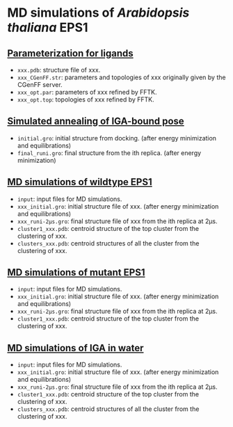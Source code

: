 # MD simulations of *Arabidopsis thaliana* EPS1
## [Parameterization for ligands](./Parameterization)
- `xxx.pdb`: structure file of xxx.
- `xxx_CGenFF.str`: parameters and topologies of xxx originally given by the CGenFF server.
- `xxx_opt.par`: parameters of xxx refined by FFTK.
- `xxx_opt.top`: topologies of xxx refined by FFTK.
## [Simulated annealing of IGA-bound pose](./MD_wildtype-EPS1/holo-EPS1_IGA/simulated-annealing)
- `initial.gro`: initial structure from docking. (after energy minimization and equilibrations)
- `final_runi.gro`: final structure from the ith replica. (after energy minimization)
## [MD simulations of wildtype EPS1](./MD_wildtype-EPS1)
- `input`: input files for MD simulations.
- `xxx_initial.gro`: initial structure file of xxx. (after energy minimization and equilibrations)
- `xxx_runi-2μs.gro`: final structure file of xxx from the ith replica at 2μs.
- `cluster1_xxx.pdb`: centroid structure of the top cluster from the clustering of xxx.
- `clusters_xxx.pdb`: centroid structures of all the cluster from the clustering of xxx.
## [MD simulations of mutant EPS1](./MD_mutant-EPS1)
- `input`: input files for MD simulations.
- `xxx_initial.gro`: initial structure file of xxx. (after energy minimization and equilibrations)
- `xxx_runi-2μs.gro`: final structure file of xxx from the ith replica at 2μs.
- `cluster1_xxx.pdb`: centroid structure of the top cluster from the clustering of xxx.
## [MD simulations of IGA in water](./MD_IGA-in-water)
- `input`: input files for MD simulations.
- `xxx_initial.gro`: initial structure file of xxx. (after energy minimization and equilibrations)
- `xxx_runi-2μs.gro`: final structure file of xxx from the ith replica at 2μs.
- `cluster1_xxx.pdb`: centroid structure of the top cluster from the clustering of xxx.
- `clusters_xxx.pdb`: centroid structures of all the cluster from the clustering of xxx.
